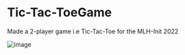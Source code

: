 # Tic-Tac-ToeGame


Made a 2-player game i.e Tic-Tac-Toe for the MLH-Init 2022



![image](https://user-images.githubusercontent.com/54734002/123689388-cbad4880-d870-11eb-9ce7-a3b171df8f92.png)

